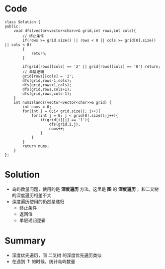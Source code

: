 # Code
    class Solution {
    public:
        void dfs(vector<vector<char>>& grid,int rows,int cols){
            // 终止条件
            if(rows >= grid.size() || rows < 0 || cols >= grid[0].size() || cols < 0)
            {
                return;
            }

            if(grid[rows][cols] == '2' || grid[rows][cols] == '0') return;
            // 单层逻辑
            grid[rows][cols] = '2';
            dfs(grid,rows-1,cols);
            dfs(grid,rows+1,cols);
            dfs(grid,rows,cols+1);
            dfs(grid,rows,cols-1);
        }
        int numIslands(vector<vector<char>>& grid) {
            int nums = 0;
            for(int i = 0;i< grid.size(); i++){
                for(int j = 0; j < grid[0].size();j++){
                    if(grid[i][j] == '1'){
                        dfs(grid,i,j);
                        nums++;
                    }
                }
            }
            return nums;
        }
    };
# Solution
  * 岛屿数量问题，使用的是 **深度遍历** 方法。这里是 **图** 的 **深度遍历** ，和二叉树的深度遍历相差不大
  * 深度遍历使用的仍然是递归
    * 终止条件
    * 返回值
    * 单层递归逻辑
# Summary
  * 深度优先遍历，同 二叉树 的深度优先遍历类似
  * 在遇到 ‘1’ 的时候，统计岛屿数量
